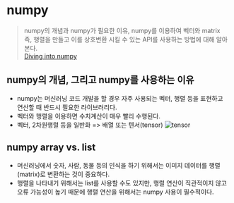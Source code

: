 # numpy

> numpy의 개념과 numpy가 필요한 이유, numpy를 이용하여 벡터와 matrix 즉, 행렬을 만들고 이를 상호변환 시킬 수 있는 API를 사용하는 방법에 대해 알아본다.  
> [Diving into numpy](https://towardsdatascience.com/diving-into-numpy-b92abfd7a00f)  

## numpy의 개념, 그리고 numpy를 사용하는 이유  

- numpy는 머신러닝 코드 개발을 할 경우 자주 사용되는 벡터, 행렬 등을 표현하고 연산할 때 반드시 필요한 라이브러리다.
- 벡터와 행렬을 이용하면 수치계산이 매우 빨리 수행된다.
- 벡터, 2차원행렬 등을 일반화 => 배열 또는 텐서(tensor)
![tensor](https://github.com/Redwoods/Py/blob/master/pdm2020/my-note/numpy/tensor_order.png)  

## numpy array vs. list  

- 머신러닝에서 숫자, 사람, 동물 등의 인식을 하기 위해서는 이미지 데이터를 행렬(matrix)로 변환하는 것이 중요하다.
- 행렬을 나타내기 위해서는 list를 사용할 수도 있지만, 행렬 연산이 직관적이지 않고 오류 가능성이 높기 때문에 행렬 연산을 위해서는 numpy 사용이 필수적이다.
